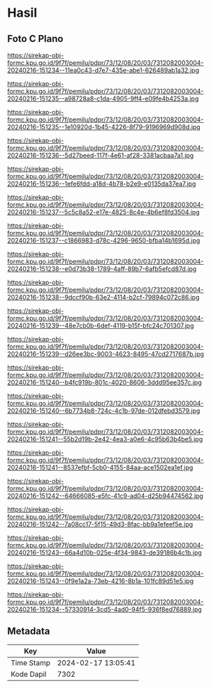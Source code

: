 # Hasil

## Foto C Plano

https://sirekap-obj-formc.kpu.go.id/9f7f/pemilu/pdpr/73/12/08/20/03/7312082003004-20240216-151234--11ea0c43-d7e7-435e-abe1-626489ab1a32.jpg

https://sirekap-obj-formc.kpu.go.id/9f7f/pemilu/pdpr/73/12/08/20/03/7312082003004-20240216-151235--a98728a8-c1da-4905-9ff4-e09fe4b4253a.jpg

https://sirekap-obj-formc.kpu.go.id/9f7f/pemilu/pdpr/73/12/08/20/03/7312082003004-20240216-151235--1e10920d-1b45-4226-8f79-9196969d908d.jpg

https://sirekap-obj-formc.kpu.go.id/9f7f/pemilu/pdpr/73/12/08/20/03/7312082003004-20240216-151236--5d27beed-117f-4e61-af28-3381acbaa7a1.jpg

https://sirekap-obj-formc.kpu.go.id/9f7f/pemilu/pdpr/73/12/08/20/03/7312082003004-20240216-151236--1efe6fdd-a18d-4b78-b2e9-e0135da37ea7.jpg

https://sirekap-obj-formc.kpu.go.id/9f7f/pemilu/pdpr/73/12/08/20/03/7312082003004-20240216-151237--5c5c8a52-e17e-4825-8c4e-4b6ef8fd3504.jpg

https://sirekap-obj-formc.kpu.go.id/9f7f/pemilu/pdpr/73/12/08/20/03/7312082003004-20240216-151237--c1866983-d78c-4296-9650-bfba14b1695d.jpg

https://sirekap-obj-formc.kpu.go.id/9f7f/pemilu/pdpr/73/12/08/20/03/7312082003004-20240216-151238--e0d73b38-1789-4aff-89b7-6afb5efcd87d.jpg

https://sirekap-obj-formc.kpu.go.id/9f7f/pemilu/pdpr/73/12/08/20/03/7312082003004-20240216-151238--9dccf90b-63e2-4114-b2cf-79894c072c86.jpg

https://sirekap-obj-formc.kpu.go.id/9f7f/pemilu/pdpr/73/12/08/20/03/7312082003004-20240216-151239--48e7cb0b-6def-4119-b15f-bfc24c701307.jpg

https://sirekap-obj-formc.kpu.go.id/9f7f/pemilu/pdpr/73/12/08/20/03/7312082003004-20240216-151239--d26ee3bc-9003-4623-8495-47cd2717687b.jpg

https://sirekap-obj-formc.kpu.go.id/9f7f/pemilu/pdpr/73/12/08/20/03/7312082003004-20240216-151240--b4fc919b-801c-4020-8606-3ddd95ee357c.jpg

https://sirekap-obj-formc.kpu.go.id/9f7f/pemilu/pdpr/73/12/08/20/03/7312082003004-20240216-151240--6b7734b8-724c-4c1b-97de-012dfebd3579.jpg

https://sirekap-obj-formc.kpu.go.id/9f7f/pemilu/pdpr/73/12/08/20/03/7312082003004-20240216-151241--55b2d19b-2e42-4ea3-a0e6-4c95b63b4be5.jpg

https://sirekap-obj-formc.kpu.go.id/9f7f/pemilu/pdpr/73/12/08/20/03/7312082003004-20240216-151241--8537efbf-5cb0-4155-84aa-ace1502ea1ef.jpg

https://sirekap-obj-formc.kpu.go.id/9f7f/pemilu/pdpr/73/12/08/20/03/7312082003004-20240216-151242--64666085-e5fc-41c9-ad04-d25b94474562.jpg

https://sirekap-obj-formc.kpu.go.id/9f7f/pemilu/pdpr/73/12/08/20/03/7312082003004-20240216-151242--7a08cc17-5f15-49d3-8fac-bb9a1efeef5e.jpg

https://sirekap-obj-formc.kpu.go.id/9f7f/pemilu/pdpr/73/12/08/20/03/7312082003004-20240216-151243--66a4d10b-025e-4f34-9843-de39186b4c1b.jpg

https://sirekap-obj-formc.kpu.go.id/9f7f/pemilu/pdpr/73/12/08/20/03/7312082003004-20240216-151243--0f9e1a2a-73eb-4216-8b1a-101fc89d51e5.jpg

https://sirekap-obj-formc.kpu.go.id/9f7f/pemilu/pdpr/73/12/08/20/03/7312082003004-20240216-151234--57330914-3cd5-4ad0-94f5-936f8ed76889.jpg


## Metadata

| Key        | Value               |
| ---------- | ------------------- |
| Time Stamp | 2024-02-17 13:05:41 |
| Kode Dapil | 7302                |



